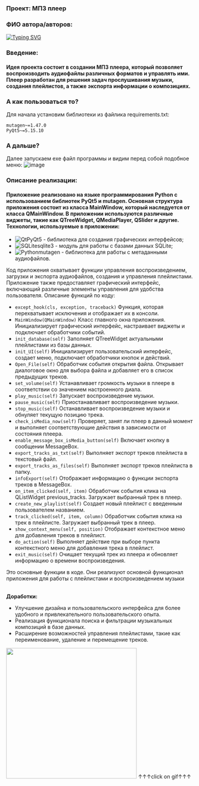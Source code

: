 ### Проект: МП3 плеер
### ФИО автора/авторов: 
[![Typing SVG](https://readme-typing-svg.herokuapp.com?color=%2336BCF7&lines=Хайруллин+Азат)](https://git.io/typing-svg)
### Введение: 
#### Идея проекта состоит в создании МП3 плеера, который позволяет воспроизводить аудиофайлы различных форматов и управлять ими. Плеер разработан для решения задач прослушивания музыки, создания плейлистов, а также экспорта информации о композициях.
### А как пользоваться то?
Для начала установим библиотеки из файлика requirements.txt:
```
mutagen~=1.47.0
PyQt5~=5.15.10
```
### А дальше?
Далее запускаем exe файл программы и видим перед собой подобное меню:
![image](https://github.com/Azatish/Finally/assets/113846311/a14547d8-58ab-4834-b942-6f2a9db775a6)
### **Описание реализации:**
#### Приложение реализовано на языке программирования Python с использованием библиотек PyQt5 и mutagen. Основная структура приложения состоит из класса MainWindow, который наследуется от класса QMainWindow. В приложении используются различные виджеты, такие как QTreeWidget, QMediaPlayer, QSlider и другие. Технологии, используемые в приложении:
* ![Qt](https://img.shields.io/badge/Qt-%23217346.svg?style=for-the-badge&logo=Qt&logoColor=white)PyQt5 - библиотека для создания графических интерфейсов;
* ![SQLite](https://img.shields.io/badge/sqlite-%2307405e.svg?style=for-the-badge&logo=sqlite&logoColor=white)sqlite3 - модуль для работы с базами данных SQLite;
* ![Python](https://img.shields.io/badge/python-3670A0?style=for-the-badge&logo=python&logoColor=ffdd54)mutagen - библиотека для работы с метаданными аудиофайлов.

Код приложения охватывает функции управления воспроизведением, загрузки и экспорта аудиофайлов, создания и управления плейлистами. Приложение также предоставляет графический интерфейс, включающий различные элементы управления для удобства пользователя.
Описание функций по коду:
* ```except_hook(cls, exception, traceback)``` Функция, которая перехватывает исключения и отображает их в консоли.
* ```MainWindow(QMainWindow)``` Класс главного окна приложения. Инициализирует графический интерфейс, настраивает виджеты и подключает обработчики событий.
* ```init_database(self)``` Заполняет QTreeWidget актуальными плейлистами из базы данных.
* ```init_UI(self)``` Инициализирует пользовательский интерфейс, создает меню, подключает обработчики кнопок и действий.
* ```Open_File(self)``` Обработчик события открытия файла. Открывает диалоговое окно для выбора файла и добавляет его в список предыдущих треков.
* ```set_volume(self)``` Устанавливает громкость музыки в плеере в соответствии со значением настроенного диала.
* ```play_music(self)``` Запускает воспроизведение музыки.
* ```pause_music(self)``` Приостанавливает воспроизведение музыки.
* ```stop_music(self)``` Останавливает воспроизведение музыки и обнуляет текущую позицию трека.
* ```check_isMedia_now(self)``` Проверяет, занят ли плеер в данный момент и выполняет соответствующие действия в зависимости от состояния плеера.
* ```enable_message_box_isMedia_button(self)``` Включает кнопку в сообщении MessageBox.
* ```export_tracks_as_txt(self)``` Выполняет экспорт треков плейлиста в текстовый файл.
* ```export_tracks_as_files(self)``` Выполняет экспорт треков плейлиста в папку.
* ```infoExport(self)``` Отображает информацию о функции экспорта треков в MessageBox.
* ```on_item_clicked(self, item)``` Обработчик события клика на QListWidget previous_tracks. Загружает выбранный трек в плеер.
* ```create_new_playlist(self)``` Создает новый плейлист с введенным пользователем названием.
* ```track_clicked(self, item, column)``` Обработчик события клика на трек в плейлисте. Загружает выбранный трек в плеер.
* ```show_context_menu(self, position)``` Отображает контекстное меню для добавления треков в плейлист.
* ```do_action(self)``` Выполняет действие при выборе пункта контекстного меню для добавления трека в плейлист.
* ```exit_music(self)``` Очищает текущий трек из плеера и обновляет информацию о времени воспроизведения.

Это основные функции в коде. Они реализуют основной функционал приложения для работы с плейлистами и воспроизведением музыки

<br> **Доработки:** <br/>
* Улучшение дизайна и пользовательского интерфейса для более удобного и привлекательного пользовательского опыта.
* Реализация функционала поиска и фильтрации музыкальных композиций в базе данных.
* Расширение возможностей управления плейлистами, такие как переименование, удаление и перемещение треков.

<img src="https://media.giphy.com/media/tqfS3mgQU28ko/giphy.gif" width="350"/>
↑↑↑click on gif↑↑↑
